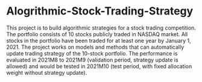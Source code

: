 # Alogrithmic-Stock-Trading-Strategy
This project is to build algorithmic strategies for a stock trading competition. The portfolio consists of 10 stocks publicly traded in NASDAQ market. All stocks in the portfolio have been traded for at least one year by January 1, 2021. The project works on models and methods that can automatically update trading strategy of the 10-stock portfolio. The performance is evaluated in 2021M8 to 2021M9 (validation period, strategy update is allowed) and would be tested in 2021M10 (test period, with fixed allocation weight without strategy update).
